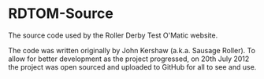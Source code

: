 RDTOM-Source
============

The source code used by the Roller Derby Test O'Matic website.

The code was written originally by John Kershaw (a.k.a. Sausage Roller). To allow for better development as the project progressed, on 20th July 2012 the project was open sourced and uploaded to GitHub for all to see and use.